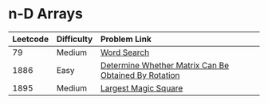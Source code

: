 # n-D Arrays



| Leetcode | Difficulty | Problem Link |
| :--- | :--- | :--- |
| 79 | Medium | [Word Search](../leetcode-medium/leetcode-79-word-search.md) |
| 1886 | Easy | [Determine Whether Matrix Can Be Obtained By Rotation](../leetcode-easy/leetcode-1886-determine-whether-matrix-can-be-obtained-by-rotation.md) |
| 1895 | Medium | [Largest Magic Square](../leetcode-medium/leetcode-1895-largest-magic-square.md) |

